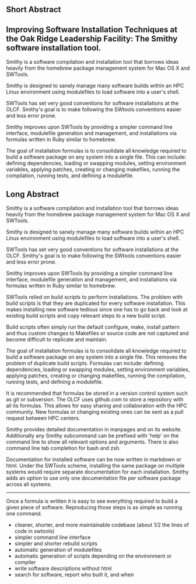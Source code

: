 Short Abstract
--------------

## Improving Software Installation Techniques at the Oak Ridge Leadership Facility: The Smithy software installation tool.

Smithy is a software compilation and installation tool that borrows ideas
heavily from the homebrew package management system for Mac OS X and SWTools.

Smithy is designed to sanely manage many software builds within an HPC Linux
environment using modulefiles to load software into a user's shell.

SWTools has set very good conventions for software installations at the OLCF.
Smithy's goal is to make following the SWtools conventions easier and less error
prone.

Smithy improves upon SWTools by providing a simpler command line interface,
modulefile generation and management, and installations via formulas written in
Ruby similar to homebrew.

The goal of installation formulas is to consolidate all knowledge required to
build a software package on any system into a single file. This can include:
defining dependencies, loading or swapping modules, setting environment
variables, applying patches, creating or changing makefiles, running the
compilation, running tests, and defining a modulefile.

Long Abstract
-------------

Smithy is a software compilation and installation tool that borrows ideas
heavily from the homebrew package management system for Mac OS X and SWTools.

Smithy is designed to sanely manage many software builds within an HPC Linux
environment using modulefiles to load software into a user's shell.

SWTools has set very good conventions for software installations at the OLCF.
Smithy's goal is to make following the SWtools conventions easier and less error
prone.

Smithy improves upon SWTools by providing a simpler command line interface,
modulefile generation and management, and installations via formulas written in
Ruby similar to homebrew.

SWTools relied on build scripts to perform installations. The problem with build
scripts is that they are duplicated for every software installation. This makes
installing new software tedious since one has to go back and look at existing
build scripts and copy relevant steps to a new build script.

Build scripts often simply run the default configure, make, install pattern and
thus custom changes to Makefiles or source code are not captured and become
difficult to replicate and maintain.

The goal of installation formulas is to consolidate all knowledge required to
build a software package on any system into a single file. This removes the
problem of duplicate build scripts. Formulas can include: defining dependencies,
loading or swapping modules, setting environment variables, applying patches,
creating or changing makefiles, running the compilation, running tests, and
defining a modulefile.

It is recommended that formulas be stored in a version control system such as
git or subversion. The OLCF uses github.com to store a repository with all its
formulas. This allows for easy sharing and collaboration with the HPC community.
New formulas or changing existing ones can be sent as a pull request between
HPC centers.

Smithy provides detailed documentation in manpages and on its website.
Additionally any Smithy subcommand can be prefixed with 'help' on the command
line to show all relevant options and arguments. There is also command line tab
completion for bash and zsh.

Documentation for installed software can be now written in markdown or html.
Under the SWTools scheme, installing the same package on multiple systems would
require separate documentation for each installation. Smithy adds an option to
use only one documentation file per software package across all systems.



---

Once a formula is written it is easy to see everything required to build a given
piece of software. Reproducing those steps is as simple as running one command.

- cleaner, shorter, and more maintainable codebase (about 1/2 the lines of code in swtools)
- simpler command line interface
- simpler and shorter rebuild scripts
- automatic generation of modulefiles
- automatic generation of scripts depending on the environment or compiler
- write software descriptions without html
- search for software, report who built it, and when

